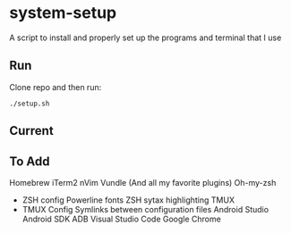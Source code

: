 # system-setup
A script to install and properly set up the programs and terminal that I use

## Run
Clone repo and then run:
```
./setup.sh
```


## Current


## To Add
Homebrew
iTerm2
nVim
Vundle (And all my favorite plugins)
Oh-my-zsh
- ZSH config
Powerline fonts
ZSH sytax highlighting
TMUX
- TMUX Config
Symlinks between configuration files
Android Studio
Android SDK
ADB
Visual Studio Code
Google Chrome
